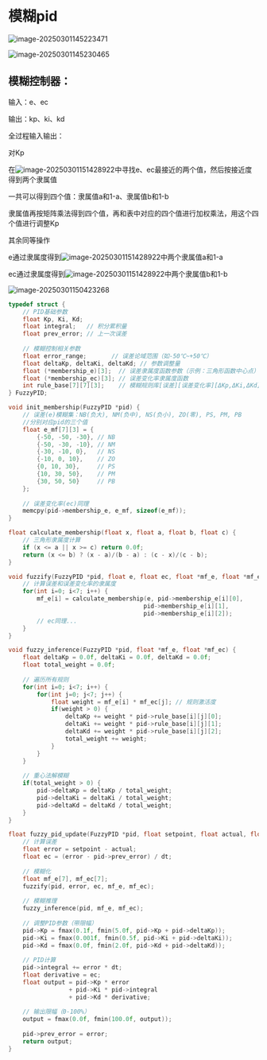 # 模糊pid

![image-20250301145223471](C:\Users\HXZP\AppData\Roaming\Typora\typora-user-images\image-20250301145223471.png)

![image-20250301145230465](C:\Users\HXZP\AppData\Roaming\Typora\typora-user-images\image-20250301145230465.png)

## 模糊控制器：

输入：e、ec

输出：kp、ki、kd

全过程输入输出：

对Kp

在![image-20250301151428922](C:\Users\HXZP\AppData\Roaming\Typora\typora-user-images\image-20250301151428922.png)中寻找e、ec最接近的两个值，然后按接近度得到两个隶属值

一共可以得到四个值：隶属值a和1-a、隶属值b和1-b

隶属值再按矩阵乘法得到四个值，再和表中对应的四个值进行加权乘法，用这个四个值进行调整Kp

其余同等操作





e通过隶属度得到![image-20250301151428922](C:\Users\HXZP\AppData\Roaming\Typora\typora-user-images\image-20250301151428922.png)中两个隶属值a和1-a

ec通过隶属度得到![image-20250301151428922](C:\Users\HXZP\AppData\Roaming\Typora\typora-user-images\image-20250301151428922.png)中两个隶属值b和1-b





![image-20250301150423268](C:\Users\HXZP\AppData\Roaming\Typora\typora-user-images\image-20250301150423268.png)

```C
typedef struct {
    // PID基础参数
    float Kp, Ki, Kd;
    float integral;   // 积分累积量
    float prev_error; // 上一次误差
    
    // 模糊控制相关参数
    float error_range;       // 误差论域范围（如-50℃~+50℃）
    float deltaKp, deltaKi, deltaKd; // 参数调整量
    float (*membership_e)[3];  // 误差隶属度函数参数（示例：三角形函数中心点）
    float (*membership_ec)[3]; // 误差变化率隶属度函数
    int rule_base[7][7][3];    // 模糊规则库[误差][误差变化率][ΔKp,ΔKi,ΔKd]
} FuzzyPID;

void init_membership(FuzzyPID *pid) {
    // 误差(e)模糊集：NB(负大), NM(负中), NS(负小), ZO(零), PS, PM, PB
    //分别对应pid的三个值
    float e_mf[7][3] = {
        {-50, -50, -30}, // NB
        {-50, -30, -10}, // NM
        {-30, -10, 0},   // NS
        {-10, 0, 10},    // ZO
        {0, 10, 30},     // PS
        {10, 30, 50},    // PM
        {30, 50, 50}     // PB
    };
    
    // 误差变化率(ec)同理
    memcpy(pid->membership_e, e_mf, sizeof(e_mf));
}

float calculate_membership(float x, float a, float b, float c) {
    // 三角形隶属度计算
    if (x <= a || x >= c) return 0.0f;
    return (x <= b) ? (x - a)/(b - a) : (c - x)/(c - b);
}

void fuzzify(FuzzyPID *pid, float e, float ec, float *mf_e, float *mf_ec) {
    // 计算误差和误差变化率的隶属度
    for(int i=0; i<7; i++) {
        mf_e[i] = calculate_membership(e, pid->membership_e[i][0], 
                                      pid->membership_e[i][1], 
                                      pid->membership_e[i][2]);
        // ec同理...
    }
}

void fuzzy_inference(FuzzyPID *pid, float *mf_e, float *mf_ec) {
    float deltaKp = 0.0f, deltaKi = 0.0f, deltaKd = 0.0f;
    float total_weight = 0.0f;
    
    // 遍历所有规则
    for(int i=0; i<7; i++) {
        for(int j=0; j<7; j++) {
            float weight = mf_e[i] * mf_ec[j]; // 规则激活度
            if(weight > 0) {
                deltaKp += weight * pid->rule_base[i][j][0];
                deltaKi += weight * pid->rule_base[i][j][1];
                deltaKd += weight * pid->rule_base[i][j][2];
                total_weight += weight;
            }
        }
    }
    
    // 重心法解模糊
    if(total_weight > 0) {
        pid->deltaKp = deltaKp / total_weight;
        pid->deltaKi = deltaKi / total_weight;
        pid->deltaKd = deltaKd / total_weight;
    }
}

float fuzzy_pid_update(FuzzyPID *pid, float setpoint, float actual, float dt) {
    // 计算误差
    float error = setpoint - actual;
    float ec = (error - pid->prev_error) / dt;
    
    // 模糊化
    float mf_e[7], mf_ec[7];
    fuzzify(pid, error, ec, mf_e, mf_ec);
    
    // 模糊推理
    fuzzy_inference(pid, mf_e, mf_ec);
    
    // 调整PID参数（带限幅）
    pid->Kp = fmax(0.1f, fmin(5.0f, pid->Kp + pid->deltaKp));
    pid->Ki = fmax(0.001f, fmin(0.5f, pid->Ki + pid->deltaKi));
    pid->Kd = fmax(0.0f, fmin(2.0f, pid->Kd + pid->deltaKd));
    
    // PID计算
    pid->integral += error * dt;
    float derivative = ec;
    float output = pid->Kp * error 
                 + pid->Ki * pid->integral 
                 + pid->Kd * derivative;
    
    // 输出限幅（0-100%）
    output = fmax(0.0f, fmin(100.0f, output));
    
    pid->prev_error = error;
    return output;
}
```


